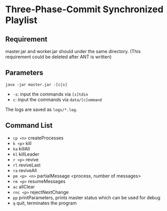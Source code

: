 # Three-Phase-Commit Synchronized Playlist #

## Requirement ##

master.jar and worker.jar should under the same directory. (This requirement could be deleted after ANT is written)

## Parameters ##

```
java -jar master.jar -[c|s] 
```

* `-s`: input the commands via `[s]tdin`
* `c`: input the commands via `data/[c]ommand`

The logs are saved as `logs/*.log`.


## Command List ##

* `cp <n>` createProcesses <number of processes>
* `k <p>` kill <process>
* `ka` killAll
* `kl` killLeader
* `r <p>` revive <process>
* `rl` reviveLast
* `ra` reviveAll
* `pm <p> <n>` partialMessage <process, number of messages>
* `rm <p>` resumeMessages <process>
* `ac` allClear
* `rnc <p>` rejectNextChange <process>
* `pp` printParameters, prints master status which can be used for debug
* `q` quit, terminates the program

